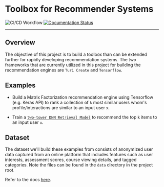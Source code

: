 # Toolbox for Recommender Systems  

![CI/CD Workflow](https://github.com/tsmith5151/user-recommender/actions/workflows/ci.yaml/badge.svg)
[![Documentation Status](https://readthedocs.org/projects/user-recommender/badge/?version=latest)](https://user-recommender.readthedocs.io/en/latest/?badge=latest)
___________

## Overview 

The objective of this project is to build a toolbox than can be extended
further for rapidly developing recommendation systems. The two frameworks that
are currently utilized in this project for building the recommendation engines
are `Turi Create` and `Tensorflow`. 

## Examples

- Build a Matrix Factorization recommendation engine using Tensorflow (e.g. Keras API)
to rank a collection of `k` most similar users whom's profile/interactions are similar to an input
user `x`. 

- Train a [`two-tower DNN
  Retrieval Model`](https://storage.googleapis.com/pub-tools-public-publication-data/pdf/6c8a86c981a62b0126a11896b7f6ae0dae4c3566.pdf)
  to recommend the top `k` items to an input user `x`.

## Dataset 
The dataset we'll build these examples from consists of anonymized user data captured
from an online platform that includes features such as user interests,
assessment scores, course viewing details, and tagged categories. Note the files
can be found in the `data` directory in the project root. 

Refer to the docs [here](https://user-recommender.readthedocs.io/en/latest/).
